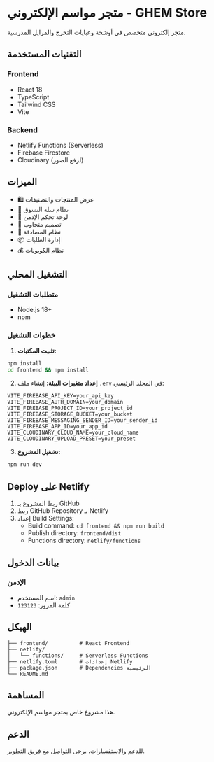 # متجر مواسم الإلكتروني - GHEM Store

متجر إلكتروني متخصص في أوشحة وعبايات التخرج والمرايل المدرسية.

## التقنيات المستخدمة

### Frontend
- React 18
- TypeScript
- Tailwind CSS
- Vite

### Backend
- Netlify Functions (Serverless)
- Firebase Firestore
- Cloudinary (لرفع الصور)

## الميزات

- 🛍️ عرض المنتجات والتصنيفات
- 🛒 نظام سلة التسوق
- 👤 لوحة تحكم الإدمن
- 📱 تصميم متجاوب
- 🔐 نظام المصادقة
- 📦 إدارة الطلبات
- 💰 نظام الكوبونات

## التشغيل المحلي

### متطلبات التشغيل
- Node.js 18+
- npm

### خطوات التشغيل

1. **تثبيت المكتبات:**
```bash
npm install
cd frontend && npm install
```

2. **إعداد متغيرات البيئة:**
إنشاء ملف `.env` في المجلد الرئيسي:
```env
VITE_FIREBASE_API_KEY=your_api_key
VITE_FIREBASE_AUTH_DOMAIN=your_domain
VITE_FIREBASE_PROJECT_ID=your_project_id
VITE_FIREBASE_STORAGE_BUCKET=your_bucket
VITE_FIREBASE_MESSAGING_SENDER_ID=your_sender_id
VITE_FIREBASE_APP_ID=your_app_id
VITE_CLOUDINARY_CLOUD_NAME=your_cloud_name
VITE_CLOUDINARY_UPLOAD_PRESET=your_preset
```

3. **تشغيل المشروع:**
```bash
npm run dev
```

## Deploy على Netlify

1. ربط المشروع بـ GitHub
2. ربط GitHub Repository بـ Netlify
3. إعداد Build Settings:
   - Build command: `cd frontend && npm run build`
   - Publish directory: `frontend/dist`
   - Functions directory: `netlify/functions`

## بيانات الدخول

### الإدمن
- اسم المستخدم: `admin`
- كلمة المرور: `123123`

## الهيكل

```
├── frontend/          # React Frontend
├── netlify/
│   └── functions/     # Serverless Functions
├── netlify.toml       # إعدادات Netlify
├── package.json       # Dependencies الرئيسية
└── README.md
```

## المساهمة

هذا مشروع خاص بمتجر مواسم الإلكتروني.

## الدعم

للدعم والاستفسارات، يرجى التواصل مع فريق التطوير. 